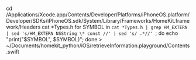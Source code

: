 cd /Applications/Xcode.app/Contents/Developer/Platforms/iPhoneOS.platform/Developer/SDKs/iPhoneOS.sdk/System/Library/Frameworks/HomeKit.framework/Headers
cat *Types.h
for SYMBOL in `cat *Types.h | grep HM_EXTERN | sed 's/HM_EXTERN NSString \* const //' | sed 's/ .*//' `; do echo "print(\"$SYMBOL\", $SYMBOL)"; done > ~/Documents/homekit_python/iOS/retrieveInformation.playground/Contents.swift
